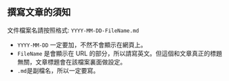 ## 撰寫文章的須知

文件檔案名請按照格式: `YYYY-MM-DD-FileName.md`
- `YYYY-MM-DD` 一定要加，不然不會顯示在網頁上。
- `FileName` 是會顯示在 URL 的部分，所以請寫英文。但這個和文章真正的標題無關，文章標題會在該檔案裏面做設定。
- `.md`是副檔名，所以一定要寫。 